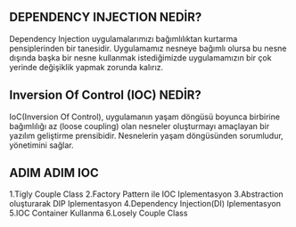 ## DEPENDENCY INJECTION NEDİR?
Dependency Injection uygulamalarımızı bağımlılıktan kurtarma pensiplerinden bir tanesidir. Uygulamamız nesneye bağımlı olursa bu nesne dışında başka bir nesne kullanmak 
istediğimizde uygulamamızın bir çok yerinde değişiklik yapmak zorunda kalırız.
## Inversion Of Control (IOC) NEDİR?
IoC(Inversion Of Control), uygulamanın yaşam döngüsü boyunca birbirine bağımlılığı az (loose coupling) olan nesneler oluşturmayı amaçlayan bir yazılım geliştirme prensibidir. Nesnelerin yaşam döngüsünden sorumludur, yönetimini sağlar. 
## ADIM ADIM IOC
1.Tigly Couple Class
2.Factory Pattern ile IOC Iplementasyon
3.Abstraction oluşturarak DIP Iplementasyon
4.Dependency Injection(DI) Iplementasyon
5.IOC Container Kullanma
6.Losely Couple Class


